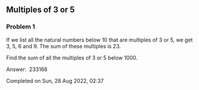 ## Multiples of 3 or 5

### Problem 1

If we list all the natural numbers below 10 that are multiples of 3 or 5, we get 3, 5, 6 and 9. The sum of these multiples is 23.

Find the sum of all the multiples of 3 or 5 below 1000.

  

Answer:  233168

Completed on Sun, 28 Aug 2022, 02:37